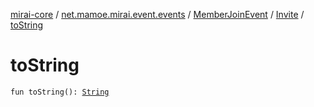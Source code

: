 [mirai-core](../../../index.md) / [net.mamoe.mirai.event.events](../../index.md) / [MemberJoinEvent](../index.md) / [Invite](index.md) / [toString](./to-string.md)

# toString

`fun toString(): `[`String`](https://kotlinlang.org/api/latest/jvm/stdlib/kotlin/-string/index.html)